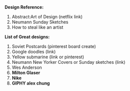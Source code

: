 **Design Reference:**

1. Abstract:Art of Design (netflix link)
2. Neumann Sunday Sketches
3. How to steal like an artist

**List of Great designs:**

1. Soviet Postcards (pinterest board create)
2. Google doodles (link)
3. Yellow submarine (link or pinterest)
4. Neumann New Yorker Covers or Sunday sketches (link)
5. Wes Anderson
6. **Milton Glaser**
7. **Nike**
8. **GIPHY alex chung**
